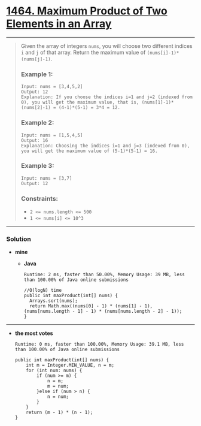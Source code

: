 # [1464. Maximum Product of Two Elements in an Array](https://leetcode.com/problems/maximum-product-of-two-elements-in-an-array/)
---

> Given the array of integers `nums`, you will choose two different indices `i` and `j` of that array. Return the maximum value of `(nums[i]-1)*(nums[j]-1)`.
>
>
> ### Example 1:
> ```
> Input: nums = [3,4,5,2]
> Output: 12
> Explanation: If you choose the indices i=1 and j=2 (indexed from 0), you will get the maximum value, that is, (nums[1]-1)*(nums[2]-1) = (4-1)*(5-1) = 3*4 = 12.
> ```
>
> ### Example 2:
> ```
> Input: nums = [1,5,4,5]
> Output: 16
> Explanation: Choosing the indices i=1 and j=3 (indexed from 0), you will get the maximum value of (5-1)*(5-1) = 16.
> ```
>
> ### Example 3:
> ```
> Input: nums = [3,7]
> Output: 12
> ```
>
> ### Constraints:
> * `2 <= nums.length <= 500`
> * `1 <= nums[i] <= 10^3`

---


### Solution
* **mine**
  * **Java**
  
    `Runtime: 2 ms, faster than 50.00%, Memory Usage: 39 MB, less than 100.00% of Java online submissions`
    ```
    //O(logN) time
    public int maxProduct(int[] nums) {
      Arrays.sort(nums);
      return Math.max((nums[0] - 1) * (nums[1] - 1),(nums[nums.length - 1] - 1) * (nums[nums.length - 2] - 1));   
    }
    ```
    
---

* **the most votes**

  `Runtime: 0 ms, faster than 100.00%, Memory Usage: 39.1 MB, less than 100.00% of Java online submissions`
  ```
  public int maxProduct(int[] nums) {
      int m = Integer.MIN_VALUE, n = m;
      for (int num: nums) {
          if (num >= m) {
              n = m;
              m = num;
          }else if (num > n) {
              n = num;
          }
      } 
      return (m - 1) * (n - 1);
  }
  ```
